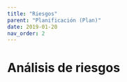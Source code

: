 ```yaml
---
title: "Riesgos"
parent: "Planificación (Plan)"
date: 2019-01-20
nav_order: 2
---
```

# Análisis de riesgos